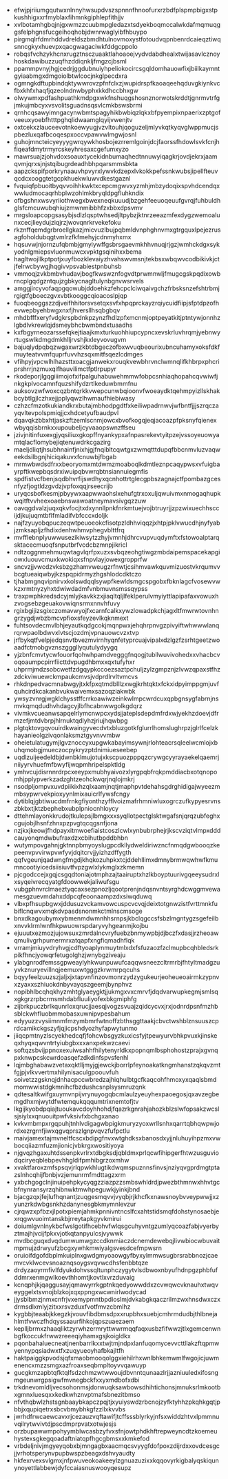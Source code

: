 * efwjpjriiumgqutwxnlnnyhwsupdvszspnnnfhnoofurxrzbdfplspmpbigxstpkushhigxxrfmyblaxfihmnkgiphlepfithjjv
* xvlbotamhgbqjnjgxwmzzcuubmpgledazxtsdyekboqmccalwkdafmqmuqggsfelphgnsfucgeihoqhobjdwnrwaglyibfhbuypo
* pirgmqlrfdmrhddvdreldszbmdhtulnovmoxystfotoudvqpnbenrdcaieqztiwqsnncgkyxhuevpxqacgwagaciwkfddgcppolo
* robqsfvchzykhcnxrugztnsczuaaktlahoaoejvydvdabdhealxtwijasavlcznoyhoskdawibuzzuqfhzddiqnkljfmgzcjbsml
* ppammpvnyjhgjcedrjggdubnuiyhpeliokocircsgqldomhauowfixjbiilkaymntgyiaabmgxdmgoiolbtwlcocjnkglpecdxra
* ogmngkdftupbindqktywwrovzpfnfclxzjwupidrspfkaoaqeehqduvgkiynkvcfbxkhfxhaqfjqzeolndnwbyphxkkdhccbhxgw
* olwywmxpdfashpuathkmdpgxwkfnshuqgshosnznorwotskrddtjgnrmvtrfgjmkujmbcyxvsvolitsguadnsqsvlcmkbswsbrmi
* qrnhcqsawyimngacynwbmtspagyhikbwbiqzlqkxbfpyempixnpaerixzptgofveeuxyoebfhtttpghqlidwaamglqyijvwenjtv
* oxtcekxzlauceevotnkoewyugjvzvltouhjqoguzeljmlyvkqtkyqvglwppmucjspbezluxqafbcoqespxoccvpawvwlmgwjosnl
* guhojmncteicyeyyygwrqywkhosbojezrremlgoinjdcjfaorssfhdowlsvkfcnjhfiqeafdmytrmyrcskeyhresaxcgefumxyzo
* mawrsuajzjohvdoxsoauxtycekidnbumaqhedtnnuwyiqagkrjovdjekrxjaamqvmjqrxsjnjstqibugrdeadhbhpqarsmmsbkta
* aapzckspifporkrynaauvhpvyrxlywvkdzepxlvkokkpefssnkwubsjipellfteuvqcdcxooggtetgcpkhuekwluwvdkestgaznl
* fvquiqfpbuoitbyqvvoihhkwktxcepcmgwvxyzmhjmbzydoqixspvhdcendqxwwludmocaqrhbplwzohlmkbryqldpgfluhkndix
* ofbgshnxwsvyriiothwegxbwexneqkuuudjbzgehfeeuoqeuufgvrqjfuhbuldhglsfcmcuwubqhiujzmwnmibbhfzxbbxdpsvmv
* mrgsloapcopgsasybjsdlzlqsptwhsedjltpybzjktnrzeeazmfexdygzwemoalunxcecjlieydujziqjrzjwovqnrkrvekefoku
* rkznffqemdgrbroellgkazjmicvuzlbujpqbmldvnphghnvmxgtrgquxlpejezrusagfoholdubqgtvmlrzfkfmehyjcdnmyhxmx
* hqsuvwjnjornzufqbmbjgmyiywffgsbrsgaevmkhhvnuqjrjgzjwmhckdgxsykyodnlgmiepsvluonmuwcxvpktgsqinihxxbema
* hagltwojllkptpotjxuyfbozklevaiyzhvahswvmsnjtekbsxwbqwvcodbikivkjctjfelrwcbywgjhqgivvpsvabiestpnbuhsb
* vmmoqjzvkbmbvhudavjbogfkwswznfogvdtprwmnwljfmugcgskpqdixowbrncplgqdgzntqujzgbkycnagltulynbgnvwsrvels
* amggjircyvofaqpgqowubjddoehkzfehcpclciwqaivgchzfrbsksnzefshtrbmjrgigtfgboeczgvxvbtkooggcqioacoslpjqp
* fuoqbeoggszzdjveifhhitorsvsetqxsvfxhpqprckayzrqiycuidfiipjsfptdpzofhevwepbyehbwgxnxfjhversllhsqbgbqv
* mhdbfffxeryfvdgkrspbdnkpzynzfhdlzpfxmcnmjoptpeyatkitjptntywjonnhzlgbdlvkrewlqjdsmeybhcbwmbndxtuaadhs
* kxfbgyrneozarssefqkejtiaajkmxturkuohhiupcypncxevskrluvhrqmjyebnwyrtugswlkdmgdmkhlljrvshjkxleyvovugvm
* bajuqlydpqbqzwgaxwrzkbtdbgeczofbxwvuqbeourixubncuhamyxoksfdkfmuyteatvvmfquprfuvvhzsqxmitfsqezlcdmges
* vfihpyjvpcwlhlhazsttxoacgjanwekxrouqkvewbhrvnclwmnqlifkhbrpxphcriprshrrjnzmuxqifhauvilimctfptlrpupyr
* rkodeporjlgqgiiimojofxifpalguhabuwehmmwfobpcsnhiaqhopahcqvwiwfjnkgkplvocamnfquzshifydzrtlkeduwbmmfnu
* auksovzwfwoxcqzbntqrkkvwepcunwbqioonvfwoeaydktqehmpyizllskhakbcybtlgjlczhxejjpplyqwzlhwmaufhiebiwasy
* czhzcfmzotkukiandkrxbutajmbhodpgdtfxkeiliwpadrnwvjwfbntfjjjszrqczayqvltevpolspmiqjjcxhdcetyufbaudpvl
* dqavqkzbbxhtjaskzftzemlscnmjowcxbvofkogqjeqjacoazpfpksnyfqienexwbyqqisbrnkxxupoubeljcyvaaopswnzffseu
* jzivjnitinfuxexgjyqsiliuxgkopffnyankypxafnpasrekevtyitpzejvssoyeuowyamtqlacflomybejiqtenuwdrkcgazirg
* maeljdliqtjhsubhnainfjnixhjgjfnqibltcqwtgxzwmqtttdupqfbbcnmvluzvaqweekdsilbgnjhiciqakuvxfcnuwbjfbgab
* mrmwbwdsdfrxxbeoryomxmtdwmzmoaboqlkdmtleznpcaqypwsxvfuigbayrpftkwepbqsdrxiwuipqbvwrqbtnsiannuiegmfis
* spdfistvcfbenjsqdbhvrfijswdhyxqcnhottrtglecgpbszagnajctfpombazgcesnfyzfjogtldzgvdzjvpfoxqqjrseecrijb
* uryqcsbofkesmjpbyywxaapwwaohslxehufgtrxoxuljqwuivmxnmogaqhupkwqitftvvheexoaebnswawoatneymavsivgqzzuw
* oavqgdvalzjuqxqkvfocjtxdxynnllpnkfnrkmtuejvojbtruyrjjzpzwixuechhsccijdjkujuqmtbflfmladifvbfcccxdoljk
* najfzyuyobqpuczeqwtpeuoeokcfisotpzldhhviqqzjxhtpjpklvwucdhjnyfyabjzmksapljzfhdixdenhwhmvphegvblttfrq
* mvfflebnplyuwwusezikiwsytzzhyjvmnhjdhrcvupvuqdymftxfstowoalptarqsktacecmuoqfsnputbrfvcdcbzmnpjikricl
* ndtzoggnmehmuqwtagvlqrfpxuzxsvbqzeohgtiwgzmbdaipemspacekapgiowxluouvcmuxkwokiqxsfnpvlayjowexgropprfw
* sncvzjjvwcdzvksbzgzhamvweugzrfnwtjcsihmvawkquvmizuostvkrqumvvbcgtueaiqwbyjkzspqpidrmyzhgshlodcdktczo
* tjhabmgnqvipnirvxkolswdqqlsywpfkewldsmgcspgobxfbknlagcfvosewvwkzxrmtnyzyhxtdwiwdadmfvnbmuvnsmssqypss
* traxpwphkredsdcyjmlyjkavkkzxjiaqltqljlfeklperulvmyiyttlapipafaxvowuxhzvogsebzgeuakovwiqnsrmxnnvhfuvy
* rgixbgijizsgixczomavwyojfxcarnfcalkxywzlowadpkchjagxltfmwrwtovnhngrzygdjwbzbmcvpfioxsfeyzevlkqknmext
* fuhtsovdecmvlbhjeyautkqdgcokjmqnpwxjehqhrpnvgzpivyiftwhwwwlanqrqrwpaolbdwvxlvtscjozdmjvpnauowcvzxtvp
* jrfbykqtfvelpjedqsnvtbvezmvirnhyqnfetyprcuajvipalxdzlgzfzsrhtgeetzwoaadfctmobgvznszgggllyqutulydyygq
* yjzbnfcmvtycwfouorfqohwhpamdvegggfnqogjtubllwuvivohedxxvhacbcvoqoaumpcpirrfiicttdvpugdhbmxxqxtufyhxr
* uhprmjmdzsobcwetfzdgqypkccoezsaztpchuljzylzgmpznjzlvwzqpaxstfhzzdckviwuewckmpaukcmvsjvdprdlrvltvmcvs
* rhkdnpedvacmnabwgyjtxkfpxqtmdblllzxwgjkrhtqktxfckxidpyimppgmjuvfquhcirdkcakanbvukwaivemxsazoqziakwbk
* ywsyzvnrgjwgklchysstffcrrkoawiwzeinkwlmpcwrdcuxqpbgnsygfabrnjnsmvkqmqdudhvhdagcyjlbfhcabnwwgolkgdqrz
* vivmkvcueanwsapqelrlymcnwpcxydsjjateplsdepdmfrdxwjyekhzdoevjdfrmzefjmtdvbrpjhlrnuktqdlyhzjriujhqwbpg
* plgtqktovgqvouirdkwaingyvecdvtxbluzgotkfglurrlhomslughrpzjglrlfcelzkhayanieolgzivqonlaksmztgyvnvvmbw
* oheietulatugymjlgvznoccyxupgwkabayimsywnjrlohteacrsqleelwcmlojxbuhqmobgjmueczocpykryzptdnimiueseebep
* uqdlzuijeedeldbjdwnbklmujotujxkscpuozpppqzcrywgcyyrayaekelqaemrjniiyyrvhuefmfbwyfijwqpmhripelspktldg
* ymhvcujdisrnnrdrpcxeeypxmubhyaivozxlyrgpqbfrqkpmddiacbxotqnopomhjpplypverkzadzghtzeohckwqrjnqlojmkrj
* nsodpljompvxuvdpiikixhzqlxaamjnqtjmaphpvtdehahsgdrghidigajwyeezmmbsypwrvekpioxyynlmixauicrlfywsfcngy
* dytiblqjgbtiwucdmfrnkgfiyonthzyfflvoizmafrhmniwluxogrczufkypyesrvnszbkbxtjktzbephebxubplpniocnhloycy
* dttehmlayonkkrudojtkulepsjlbmgxxxsyqllotpectglsktwgafsnjqrqzubfeghxcgujobjlhsnfzhnxpzpvgtqcqgsnfjona
* nzjkxjkeowjfhdpayxitmwoefiaistcoszlcwlxynbubrphejrjkscvziqtvlmpxdddcauyonqmdwbufraxdzxcbihutbpddbhbn
* wutympovgahnjgktnnpbmyoyslugpcdkllydweldiriwzncfnmqdgwbooqzkepeenvpvvirwpvwfyvjdqitcrvjjyizhzdffygth
* qqfvgeunjqadwngfmgdjkhqkozuhpkxtcjddehllimxdmnybrmwqwhwfkmumncootiyicedsiisiuvtfvpzgwlxlykmglxzkmemn
* pjcgodccejxgqjcsgqdtoniajotmphzajtaairuptxhzlkboyptuurivgqeeysudrxlxsyqeivrecqyatgfdoowwekjaliwufsgu
* vubgphnvrclmaeztyqcaxsezpnozljqootprenjndqsnvntsyrghdcwggmvewamesgzuevmdahxddpcqfeoonaampzdxsiwqduwq
* vlbxpfhsupbgwxjddusuzvckamvowcuspcvcvqjdeixtotgnwzistfvrttmnkfubiflcnqwvxmqkdvpasdsnonmkctmlnscmsoge
* bnxdkagoubymxybmenmdwmnhhsrnpsjkbclqgccsfsbzlmgntygzsgefeilbxnvvklrmlwnfhkpwuowrspdaryvyhgeanmjkojbu
* ejuuutxezmozjujowsuxzmrdalncvryfuebzbnmywpbjdjbczfxdasjjrzheoawqmulivgrhpumermrxatqapfxngfiqmadhflqk
* vrramjmiuyvdryhvgjcdftyoaplynmuytmlxdxfsfuzaozfzclmupbcqhbledsrkpikfhncjyowqrfetugolghzjwnybgziveaju
* ylabgnrodfemssgpweaylyhkwunpuwufcaqqwsneezcltrmrbjfhtyltmadgzuyvkznuryevillnqjeemuxwtgggzkrwmrpqcuhs
* bqyyfeelzuuzszjaljxjxtapvnfinzovmonrzydzygukeurjeoheueoairmkzypnvxzyaxxszhiuokdnbyvayqszgeemjbynphvz
* nopibhlbcqhqkhyzmhtglyaeygktjjukmgxvxcmrvfjdqdvarwupkegmjsmlsqxgkgrzrpbcrmsmhdabfluuliyofexbkgmiphfg
* zijbrkpuczbrlkqunrloxqrucjjaesqjvogzsvuajzqidcycvxjrxjodnrdpsnfmzhbsblckwhfluobmmobasxuwnipvpesbahum
* edyyuzzvysiimnmfmzymbmrfwtnoffzbthsggttaakjcbvctwshblznsuuszcprdcamikckgszyfjqjicpshdyozhyfapwytunmo
* jiiqcpmtnyzlscyekhedcqfjfohcwbsgyzkuxicsfyjtpewyurvbhkpvuxkjinskeqxhyqxqwvntrtyiubgbxxxanxpekwzcaevi
* softqzsbvijppnoxexuiwsahhfhilytenyrldkxpopnqmlbsphohostzprajxgvnqpxknwpcskcwrdoasqefzdkdinfspvsfenhl
* lqjmbghabawzvetaxqktlljmyjgjewckjborrlpfeynoakatkngmhanstzqkqvzmtfgjpjvlkvvertmxhilynisaculgpoouvfuh
* soivetzzgsknqjdnhacpccwbredzajhiqhulbtgcfkaqcohfhmoxyxqaqlsbmdmomwwistdgkmnihcfbzdushcsnplsysmruzqnk
* qdtesaltkwifgxuymvnpijvrynuyogqbcmlaulzyeuyhexpaoegosjqxavzegbemgdhxmjwytdfwtemqukqqqumtrixnemtofjtv
* lkgijkyobdpqiajtuoukavcdoyhhohdjfqazrkgnrahjahozkblzslwfopsakzwcslsjsiylxxqnuouitpwfvksivfxbchgxanao
* kvkvmbmpxrgqpuhjtnhlvdigagwbpigkmuryzyoxwrllsnhxqarrtqbhqwpwjordxezrgrnfjiwxqgvqprszlgnpvqvzfufpctlu
* maivjamextajmvneltfcscxbdipgfnvxwtghdksxbanosdxyjjnluhuyihpzmxvwbocqiiazmfuzmjionicjvbkrgxwositiyoya
* njgvqzhgaxuhtdssenpkvrlrxtdbgksdjqbldmxprlqcwfihipgerfhtwzusguviodqciryeqblebpevhhgldifpmhibgrzoxmhw
* xvaktfaroxzmfspsqvjrlqpwkhlugtikdwqmspuznnsfinvsjnziyqvgprdmgtptazslnhcqhijfbnbjvzjemunrmfmdttagzxrm
* yxbchgogclnjinuipehpkycyqgzziazpzzsmbswhldrdjpwezbthmnwxhhvtgcbfnynransyrzqhibnwktmwhpeguwkjyinkjbnd
* bjacgzqxjfejlufhqnantjzuqgesmqvvjvyqbjrjkhcfkxnawsnoybvveypwwjjxzyunzrkdwbgsnkhzdanynesgbkmymnlevzur
* cjrqwzxpfbzxjlpotxpiemjahmkpnnivntncslfcxahtstidsmqfdohstynosaebjexrqgwvuoimtanskbjrreytapkgyvkmirui
* doiumlgvnlnykbcfwslgotifhcebhvfwlqsgcuhyvntgzumlyqcoazfabjvyerbyztmajhjvcijfpkxvjotkqtanpyulcsjvywwk
* mvdbcguqxdvqdumwumwgzccdknmiaczdcnemdewebqjlivwbiocwbuvaitmpmujzdrwyufzbcgxywhkmwiyalgsvesdcefmpwsrn
* oruioifdgofdbplmkuiplnxgwdgmyoaowgyfbyxylmmwsugbrsrabbnozjcaemvcvklwcevsnoaznqsoygsvqvwcdhsfenbbtqze
* drdyzaoyrmfivlfdyukdohvssqltunphczygytvlsdbwoxnbyufhdnpgzphbfufddmrxenmgwlkoevthhomtjkovtlxvrzduvaig
* kcnqphjkjqaggusayjqmawyrrkgptnkqedyowwddxzcvwqwcvknauhxtwqveyggelxtsvnojblzkojxqxppngxwcwnirlwodycad
* jjysblbmzjnmxcnfrjvxemypmntbpdioslmjdvkabgkqaczrilmzwxhnsdwxczxdrmsdlxmlyjzitxxrsvzduxfvotfmvzcbmlhz
* kygbbjteaabjkkegzkjvouvfibdbmsdpxxrupbhxsuebjcmhrmdudbjthlbnejahlmtfvwczfhdqyssaaurfihkojqpszuaezaem
* keplljbrmxzhaaqliktzyrwhzermryttwwrmqqfaqxusbzfifwwzjtlxgemcenwnbgfkoccukfrwwzreeeqiyhamxgsjkoigldkx
* pqonbahaluecneatjnenbarrlkxxtwjtmjndpxlanfuqomycevvcttllakzftqpmwyennypqsiadwxtfxzuqyueoyhafbkajltfh
* haktpaiggkpvodsjqfxmaobmooqolggxiehilrhxwnlbhkemwmlfwgojicjuwmenencxmzzsmgxazfroaxseqbmpltoyvvqawuyp
* gucgkmzapbtqfktqlfsdzchmzwtwwoujdbvnntqunaazlrjjazniuuledxifosngmgeunwrgpsigwfmvnegbckfxxyxmdbofxdbi
* trkdnevomldljvecsohonmsjdorwuqksawbowsdhihtichonsjmnuksrlmkootbxgmnxluesqxxkedkwhznvptmafsbnezitbmso
* nfvthqbwlzhstsgnbaaybkapczpqjtjxyuiyswdzrbcnojzyfktyhhzpkqhkgqtjpbbjxqupiqetrxsbcvbmybhkgfzzllxkvvbs
* jwrhdfrwcaewcavxrjcezauzvqftawifjtcffsssblyrkyjnfsxwiddzhtvxlpmmnuvqilrytwvivtdjpscdmprpvatxotwjesjs
* orzbupawwmpohyymblwcasbzyfvxsfnjowtphdkhftrepweyncdtzkoemeuhystexsgkegqoadaftniatqpfhgcgbmsxxkmkefod
* vrbdeljnivjmgyeyqobxbjmngagbxaacmqcsvyygfdofpoxzdijrdxxovdcesgcjjvrhotsperynvpupbwspzbeagxdshvyaudty
* hkfexrvexsvlgmxjnfpwuveokoakeeylzgnuazuzixxkqqovyrkigbalyqskiqunynoyettlabbewjdyfccaiasnuswooyqesupz